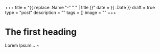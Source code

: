 +++
title = "{{ replace .Name "-" " " | title }}"
date = {{ .Date }}
draft = true
type = "post"
description = ""
tags = []
image = ""
+++

# The first heading

Lorem Ipsum...
~
